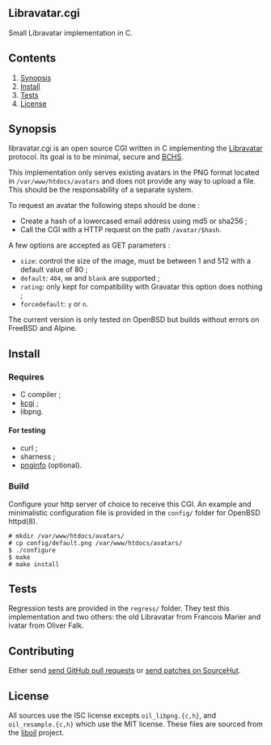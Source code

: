 ## Libravatar.cgi

Small Libravatar implementation in C.

## Contents

1. [Synopsis](#synopsis)
2. [Install](#install)
3. [Tests](#tests)
4. [License](#license)

## Synopsis

libravatar.cgi is an open source CGI written in C implementing the [Libravatar](https://www.libravatar.org/) protocol. Its goal is to be minimal, secure and [BCHS](https://learnbchs.org/).

This implementation only serves existing avatars in the PNG format located in `/var/www/htdocs/avatars` and does not provide any way to upload a file. This should be the responsability of a separate system.

To request an avatar the following steps should be done :

* Create a hash of a lowercased email address using md5 or sha256 ;
* Call the CGI with a HTTP request on the path `/avatar/$hash`.

A few options are accepted as GET parameters :

* `size`: control the size of the image, must be between 1 and 512 with a default value of 80 ;
* `default`: `404`, `mm` and `blank` are supported ;
* `rating`: only kept for compatibility with Gravatar this option does nothing ;
* `forcedefault`: `y` or `n`.

The current version is only tested on OpenBSD but builds without errors on FreeBSD and Alpine.

## Install

### Requires

* C compiler ;
* [kcgi](https://kristaps.bsd.lv/kcgi) ;
* libpng.

#### For testing

* curl ;
* sharness ;
* [pnginfo](https://github.com/Aversiste/pnginfo) (optional).

### Build

Configure your http server of choice to receive this CGI. An example and minimalistic configuration file is provided in the `config/` folder for OpenBSD httpd(8).

```
# mkdir /var/www/htdocs/avatars/
# cp config/default.png /var/www/htdocs/avatars/
$ ./configure
$ make
# make install
```

## Tests

Regression tests are provided in the `regress/` folder. They test this implementation and two others: the old Libravatar from Francois Marier and ivatar from Oliver Falk.

## Contributing

Either send [send GitHub pull requests](https://github.com/Aversiste/libravatar.cgi) or [send patches on SourceHut](https://lists.sr.ht/~tleguern/libravatar-dev).

## License

All sources use the ISC license excepts `oil_libpng.{c,h}`, and `oil_resample.{c,h}` which use the MIT license. These files are sourced from the [liboil](https://github.com/ender672/liboil) project.
